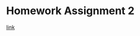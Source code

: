 # Homework Assignment 2

[link](https://github.com/kaienlin/CS-note/blob/master/src/courses/nasa-spring-2019/hw2/main.pdf)
